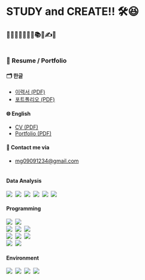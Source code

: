 <!-- ![header](https://capsule-render.vercel.app/api?type=waving&color=FFa9a0&height=150&section=header&text=🍑(˶ˆᗜˆ˵)🍑&fontColor=FFFFFF&fontSize=40&&&animation=twinkling) -->
<!-- https://simpleicons.org/?q=react -->

<!--
<div align="center">
 <img src="https://github.com/yulleta/yulleta/assets/81565724/b8053488-8890-4c91-b890-f189fd8ccb25" width="150" height="150" alt="코딩베리 프사" />
</div>
-->


<h1 align="left" >
 STUDY and CREATE!!	🛠️😆
</h1>

<h3 align="left">
🤩💫🎈✨🧠🚩📂📚🎨✍💡 <br/><br/>
</h3>

### 📄 Resume / Portfolio

#### 🗂 한글
- [이력서 (PDF)](https://github.com/yulleta/cv_portfolio/blob/main/%EA%B9%80%EB%AF%BC%EA%B2%BD_%EC%9D%B4%EB%A0%A5%EC%84%9C.pdf)
- [포트폴리오 (PDF)](https://github.com/yulleta/cv_portfolio/blob/main/%EA%B9%80%EB%AF%BC%EA%B2%BD_%ED%8F%AC%ED%8A%B8%ED%8F%B4%EB%A6%AC%EC%98%A4.pdf)

#### 🌐 English
- [CV (PDF)](https://github.com/yulleta/cv_portfolio/blob/main/MINKYUNG%20KIM_CV.pdf)
- [Portfolio (PDF)](https://github.com/yulleta/cv_portfolio/blob/main/MINKYUNG%20KIM_PORTFORLIO.pdf)

#### 📩 Contact me via 
- mg09091234@gmail.com<br/><br/>

<h4 align="left">Data Analysis</h4>
<div align="left">
     <img src="https://img.shields.io/badge/numpy-013243.svg?style=flat-square&logo=numpy&logoColor=white" />&nbsp;
     <img src="https://img.shields.io/badge/pandas-150458.svg?style=flat-square&logo=pandas&logoColor=white" />&nbsp;
     <img src="https://img.shields.io/badge/matplotlib-005A9C.svg?style=flat-square&logo=matplotlib&logoColor=white" />&nbsp;
     <img src="https://img.shields.io/badge/seaborn-3776AB.svg?style=flat-square&logo=python&logoColor=white" />&nbsp;
     <img src="https://img.shields.io/badge/selenium-43B02A.svg?style=flat-square&logo=selenium&logoColor=white" />&nbsp;
     <img src="https://img.shields.io/badge/beautifulsoup-FFC300.svg?style=flat-square&logo=python&logoColor=white" />&nbsp;
</div>

<h4 align="left">Programming</h4>
<div align="left">
     <img src="https://img.shields.io/badge/react-20232a.svg?style=flat-square&logo=react&logoColor=61DAFB" />&nbsp;
     <img src="https://img.shields.io/badge/react_native-20232a.svg?style=flat-square&logo=react&logoColor=61DAFB" />&nbsp;<br/>
     <img src="https://img.shields.io/badge/node.js-339933.svg?style=flat-square&logo=nodedotjs&logoColor=white" />&nbsp;
     <img src="https://img.shields.io/badge/django-092E20.svg?style=flat-square&logo=django&logoColor=white" />&nbsp;
     <img src="https://img.shields.io/badge/flask-000000.svg?style=flat-square&logo=flask&logoColor=white" />&nbsp;<br/>
     <img src="https://img.shields.io/badge/python-3776AB.svg?style=flat-square&logo=python&logoColor=white" />&nbsp;
     <img src="https://img.shields.io/badge/java-007396.svg?style=flat-square&logo=java&logoColor=white" />&nbsp;
     <img src="https://img.shields.io/badge/c-A8B9CC.svg?style=flat-square&logo=c&logoColor=white" />&nbsp;<br/>
     <img src="https://img.shields.io/badge/PyTorch-EE4C2C.svg?style=flat-square&logo=pytorch&logoColor=white" />&nbsp;
     <img src="https://img.shields.io/badge/Torch-EE4C2C.svg?style=flat-square&logo=pytorch&logoColor=white" />&nbsp;
</div>

<h4 align="left">Environment</h4>
<div align="left">
     <img src="https://img.shields.io/badge/ubuntu-E95420.svg?style=flat-square&logo=ubuntu&logoColor=white" />&nbsp;
     <img src="https://img.shields.io/badge/Visual%20Studio%20Code-007ACC.svg?style=flat-square&logo=visual-studio-code&logoColor=white" />&nbsp;
     <img src="https://img.shields.io/badge/Colab-F9AB00.svg?style=flat-square&logo=google-colab&logoColor=white" />&nbsp;
     <img src="https://img.shields.io/badge/IntelliJ-000000.svg?style=flat-square&logo=intellij-idea&logoColor=white" />&nbsp;
</div>

<br/><br/>



